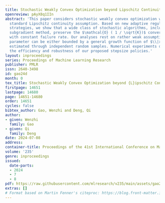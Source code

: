 ```yaml
---
title: Stochastic Weakly Convex Optimization beyond Lipschitz Continuity
openreview: pAyX8q1IIn
abstract: 'This paper considers stochastic weakly convex optimization without the
  standard Lipschitz continuity assumption. Based on new adaptive regularization (stepsize)
  strategies, we show that a wide class of stochastic algorithms, including the stochastic
  subgradient method, preserve the $\mathcal{O} ( 1 / \sqrt{K})$ convergence rate
  with constant failure rate. Our analyses rest on rather weak assumptions: the Lipschitz
  parameter can be either bounded by a general growth function of $\\|x\\|$ or locally
  estimated through independent random samples. Numerical experiments demonstrate
  the efficiency and robustness of our proposed stepsize policies.'
layout: inproceedings
series: Proceedings of Machine Learning Research
publisher: PMLR
issn: 2640-3498
id: gao24d
month: 0
tex_title: Stochastic Weakly Convex Optimization beyond {L}ipschitz Continuity
firstpage: 14651
lastpage: 14680
page: 14651-14680
order: 14651
cycles: false
bibtex_author: Gao, Wenzhi and Deng, Qi
author:
- given: Wenzhi
  family: Gao
- given: Qi
  family: Deng
date: 2024-07-08
address:
container-title: Proceedings of the 41st International Conference on Machine Learning
volume: '235'
genre: inproceedings
issued:
  date-parts:
  - 2024
  - 7
  - 8
pdf: https://raw.githubusercontent.com/mlresearch/v235/main/assets/gao24d/gao24d.pdf
extras: []
# Format based on Martin Fenner's citeproc: https://blog.front-matter.io/posts/citeproc-yaml-for-bibliographies/
---
```

